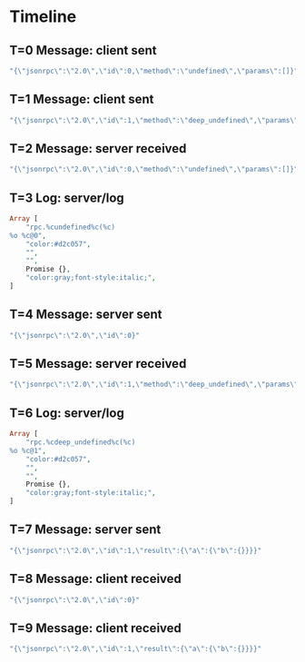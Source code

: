 # Timeline

## T=0 Message: client sent

```php
"{\"jsonrpc\":\"2.0\",\"id\":0,\"method\":\"undefined\",\"params\":[]}"
```

## T=1 Message: client sent

```php
"{\"jsonrpc\":\"2.0\",\"id\":1,\"method\":\"deep_undefined\",\"params\":[]}"
```

## T=2 Message: server received

```php
"{\"jsonrpc\":\"2.0\",\"id\":0,\"method\":\"undefined\",\"params\":[]}"
```

## T=3 Log: server/log

```php
Array [
    "rpc.%cundefined%c(%c)
%o %c@0",
    "color:#d2c057",
    "",
    "",
    Promise {},
    "color:gray;font-style:italic;",
]
```

## T=4 Message: server sent

```php
"{\"jsonrpc\":\"2.0\",\"id\":0}"
```

## T=5 Message: server received

```php
"{\"jsonrpc\":\"2.0\",\"id\":1,\"method\":\"deep_undefined\",\"params\":[]}"
```

## T=6 Log: server/log

```php
Array [
    "rpc.%cdeep_undefined%c(%c)
%o %c@1",
    "color:#d2c057",
    "",
    "",
    Promise {},
    "color:gray;font-style:italic;",
]
```

## T=7 Message: server sent

```php
"{\"jsonrpc\":\"2.0\",\"id\":1,\"result\":{\"a\":{\"b\":{}}}}"
```

## T=8 Message: client received

```php
"{\"jsonrpc\":\"2.0\",\"id\":0}"
```

## T=9 Message: client received

```php
"{\"jsonrpc\":\"2.0\",\"id\":1,\"result\":{\"a\":{\"b\":{}}}}"
```
